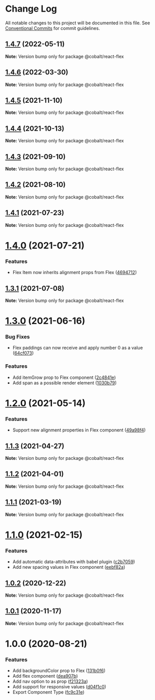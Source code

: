 # Change Log

All notable changes to this project will be documented in this file.
See [Conventional Commits](https://conventionalcommits.org) for commit guidelines.

## [1.4.7](https://github.com/Talkdesk/cobalt/compare/@cobalt/react-flex@1.4.6...@cobalt/react-flex@1.4.7) (2022-05-11)

**Note:** Version bump only for package @cobalt/react-flex





## [1.4.6](https://github.com/Talkdesk/cobalt/compare/@cobalt/react-flex@1.4.5...@cobalt/react-flex@1.4.6) (2022-03-30)

**Note:** Version bump only for package @cobalt/react-flex





## [1.4.5](https://github.com/Talkdesk/cobalt/compare/@cobalt/react-flex@1.4.4...@cobalt/react-flex@1.4.5) (2021-11-10)

**Note:** Version bump only for package @cobalt/react-flex





## [1.4.4](https://github.com/Talkdesk/cobalt/compare/@cobalt/react-flex@1.4.3...@cobalt/react-flex@1.4.4) (2021-10-13)

**Note:** Version bump only for package @cobalt/react-flex





## [1.4.3](https://github.com/Talkdesk/cobalt/compare/@cobalt/react-flex@1.4.2...@cobalt/react-flex@1.4.3) (2021-09-10)

**Note:** Version bump only for package @cobalt/react-flex





## [1.4.2](https://github.com/Talkdesk/cobalt/compare/@cobalt/react-flex@1.4.1...@cobalt/react-flex@1.4.2) (2021-08-10)

**Note:** Version bump only for package @cobalt/react-flex





## [1.4.1](https://github.com/Talkdesk/cobalt/compare/@cobalt/react-flex@1.4.0...@cobalt/react-flex@1.4.1) (2021-07-23)

**Note:** Version bump only for package @cobalt/react-flex





# [1.4.0](https://github.com/Talkdesk/cobalt/compare/@cobalt/react-flex@1.3.1...@cobalt/react-flex@1.4.0) (2021-07-21)


### Features

* Flex Item now inherits alignment props from Flex ([4694712](https://github.com/Talkdesk/cobalt/commit/46947125ec6957caf372161f7207555834d3d320))





## [1.3.1](https://github.com/Talkdesk/cobalt/compare/@cobalt/react-flex@1.3.0...@cobalt/react-flex@1.3.1) (2021-07-08)

**Note:** Version bump only for package @cobalt/react-flex





# [1.3.0](https://github.com/Talkdesk/cobalt/compare/@cobalt/react-flex@1.2.0...@cobalt/react-flex@1.3.0) (2021-06-16)


### Bug Fixes

* Flex paddings can now receive and apply number 0 as a value ([64cf073](https://github.com/Talkdesk/cobalt/commit/64cf073067a2bdf203aaae96c7a4e3ff7806515d))


### Features

* Add itemGrow prop to Flex component ([2c4841e](https://github.com/Talkdesk/cobalt/commit/2c4841e975b4d4240040b70060a9e6782f169124))
* Add span as a possible render element ([1030b79](https://github.com/Talkdesk/cobalt/commit/1030b797d2759004904efe5fe1526be4b92cee1a))





# [1.2.0](https://github.com/Talkdesk/cobalt/compare/@cobalt/react-flex@1.1.3...@cobalt/react-flex@1.2.0) (2021-05-14)


### Features

* Support new alignment properties in Flex component ([49a98f4](https://github.com/Talkdesk/cobalt/commit/49a98f4298352e4e1f6c5f46fc7ad37845c48314))





## [1.1.3](https://github.com/Talkdesk/cobalt/compare/@cobalt/react-flex@1.1.2...@cobalt/react-flex@1.1.3) (2021-04-27)

**Note:** Version bump only for package @cobalt/react-flex





## [1.1.2](https://github.com/Talkdesk/cobalt/compare/@cobalt/react-flex@1.1.1...@cobalt/react-flex@1.1.2) (2021-04-01)

**Note:** Version bump only for package @cobalt/react-flex





## [1.1.1](https://github.com/Talkdesk/cobalt/compare/@cobalt/react-flex@1.1.0...@cobalt/react-flex@1.1.1) (2021-03-19)

**Note:** Version bump only for package @cobalt/react-flex





# [1.1.0](https://github.com/Talkdesk/cobalt/compare/@cobalt/react-flex@1.0.2...@cobalt/react-flex@1.1.0) (2021-02-15)


### Features

* Add automatic data-attributes with babel plugin ([c2b7059](https://github.com/Talkdesk/cobalt/commit/c2b7059bce5aa329b6154294793fa9b2c5f6cd82))
* Add new spacing values in Flex component ([eebf82a](https://github.com/Talkdesk/cobalt/commit/eebf82a789f7a1acd6a79db0458c82f6d044cac5))





## [1.0.2](https://github.com/Talkdesk/cobalt/compare/@cobalt/react-flex@1.0.1...@cobalt/react-flex@1.0.2) (2020-12-22)

**Note:** Version bump only for package @cobalt/react-flex





## [1.0.1](https://github.com/Talkdesk/cobalt/compare/@cobalt/react-flex@1.0.0...@cobalt/react-flex@1.0.1) (2020-11-17)

**Note:** Version bump only for package @cobalt/react-flex





# 1.0.0 (2020-08-21)


### Features

* Add backgroundColor prop to Flex ([131b0f6](https://github.com/Talkdesk/cobalt/commit/131b0f6ab4c5f169191b9abb0d54891856884286))
* Add flex component ([dea907b](https://github.com/Talkdesk/cobalt/commit/dea907ba7d474ebfc3180c5dd70931fdd909d8c2))
* Add nav option to as prop ([f21323a](https://github.com/Talkdesk/cobalt/commit/f21323aed69770bad816d7c3f01395867b856d78))
* Add support for responsive values ([d04f1c0](https://github.com/Talkdesk/cobalt/commit/d04f1c0830d2194f8d17a19648235d5cfed0fe81))
* Export Component Type ([fc9c31e](https://github.com/Talkdesk/cobalt/commit/fc9c31efb0823a3a905cd948f4d447ba6b7ab8fb))
